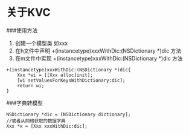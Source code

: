 # 关于KVC
###使用方法
1. 创建一个模型类 如xxx
2.	在h文件中声明 +(instancetype)xxxWithDic:(NSDictionary *)dic 方法
3.  在m文件中实现 +(instancetype)xxxWithDic:(NSDictionary *)dic 方法

```objc	
+(instancetype)xxxWithDic:(NSDictionary *)dic{
    Xxx *wi = [[Xxx alloc]init];
    [wi setValuesForKeysWithDictionary:dic];
    return wi;
}
```
###字典转模型
```objc
NSDictionary *dic = [NSDictionary dictionary];
//或者从网络获取的数据字典
Xxx *x = [Xxx xxxWithDic:dic];
```
